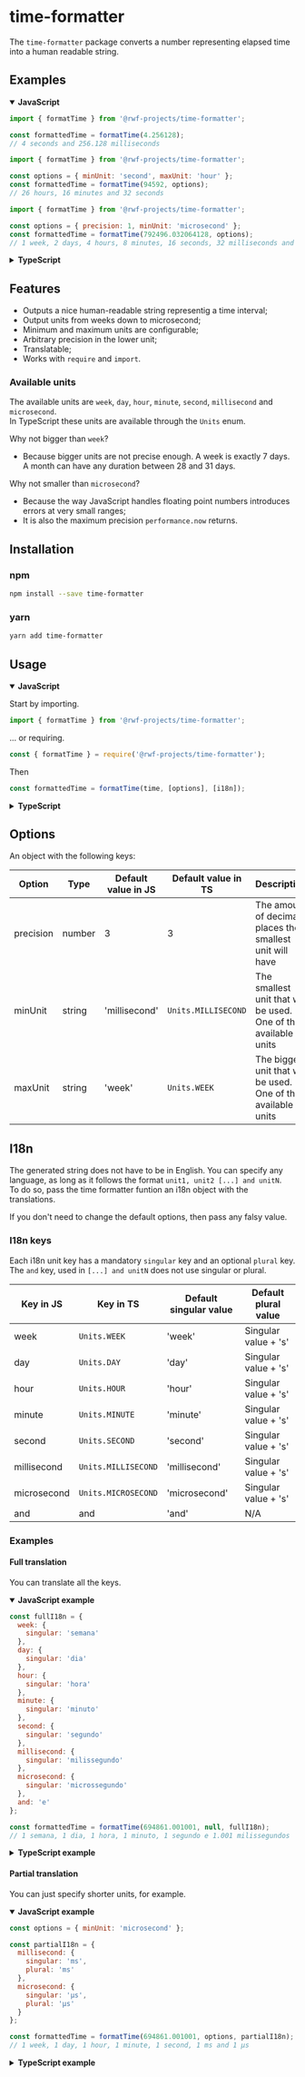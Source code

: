 # time-formatter

The `time-formatter` package converts a number representing elapsed time into a human readable string.

## Examples

<details open>
<summary><strong>JavaScript</strong></summary>

```js
import { formatTime } from '@rwf-projects/time-formatter';

const formattedTime = formatTime(4.256128);
// 4 seconds and 256.128 milliseconds
```

```js
import { formatTime } from '@rwf-projects/time-formatter';

const options = { minUnit: 'second', maxUnit: 'hour' };
const formattedTime = formatTime(94592, options);
// 26 hours, 16 minutes and 32 seconds
```

```js
import { formatTime } from '@rwf-projects/time-formatter';

const options = { precision: 1, minUnit: 'microsecond' };
const formattedTime = formatTime(792496.032064128, options);
// 1 week, 2 days, 4 hours, 8 minutes, 16 seconds, 32 milliseconds and 64.1 microseconds
```

</details>

<details>
<summary><strong>TypeScript</strong></summary>

```ts
import { formatTime } from '@rwf-projects/time-formatter';

const formattedTime: string = formatTime(4.256128);
// 4 seconds and 256.128 milliseconds
```

```ts
import { formatTime, Options, Units } from '@rwf-projects/time-formatter';

const options: Partial<Options> = { minUnit: Units.SECOND, maxUnit: Units.HOUR };
const formattedTime: string = formatTime(94592, options);
// 26 hours, 16 minutes and 32 seconds
```

```ts
import { formatTime, Options, Units } from '@rwf-projects/time-formatter';

const options: Partial<Options> = { precision: 1, minUnit: Units.MICROSECOND };
const formattedTime: string = formatTime(792496.032064128, options);
// 1 week, 2 days, 4 hours, 8 minutes, 16 seconds, 32 milliseconds and 64.1 microseconds
```

</details>

## Features

- Outputs a nice human-readable string representig a time interval;
- Output units from weeks down to microsecond;
- Minimum and maximum units are configurable;
- Arbitrary precision in the lower unit;
- Translatable;
- Works with `require` and `import`.

### Available units

The available units are `week`, `day`, `hour`, `minute`, `second`, `millisecond` and `microsecond`.  
In TypeScript these units are available through the `Units` enum.

Why not bigger than `week`?

- Because bigger units are not precise enough. A week is exactly 7 days. A month can have any duration between 28 and 31
  days.

Why not smaller than `microsecond`?

- Because the way JavaScript handles floating point numbers introduces errors at very small ranges;
- It is also the maximum precision `performance.now` returns.

## Installation

### npm

```bash
npm install --save time-formatter
```

### yarn

```bash
yarn add time-formatter
```

## Usage

<details open>
<summary><strong>JavaScript</strong></summary>

Start by importing.

```js
import { formatTime } from '@rwf-projects/time-formatter';
```

... or requiring.

```js
const { formatTime } = require('@rwf-projects/time-formatter');
```

Then

```js
const formattedTime = formatTime(time, [options], [i18n]);
```

</details>

<details>
<summary><strong>TypeScript</strong></summary>

```ts
import { formatTime, Options, I18n } from '@rwf-projects/time-formatter';

const formattedTime: string = formatTime(time, [options], [i18n]);
```

</details>

## Options

An object with the following keys:

| Option    | Type   | Default value in JS | Default value in TS | Description                                                     |
| --------- | ------ | ------------------- | ------------------- | --------------------------------------------------------------- |
| precision | number | 3                   | 3                   | The amount of decimal places the smallest unit will have        |
| minUnit   | string | 'millisecond'       | `Units.MILLISECOND` | The smallest unit that will be used. One of the available units |
| maxUnit   | string | 'week'              | `Units.WEEK`        | The biggest unit that will be used. One of the available units  |

## I18n

The generated string does not have to be in English. You can specify any language, as long as it follows the
format `unit1, unit2 [...] and unitN`.  
To do so, pass the time formatter funtion an i18n object with the translations.

If you don't need to change the default options, then pass any falsy value.

### I18n keys

Each i18n unit key has a mandatory `singular` key and an optional `plural` key.  
The `and` key, used in `[...] and unitN` does not use singular or plural.

| Key in JS   | Key in TS         | Default singular value | Default plural value |
| ----------- | ----------------- | ---------------------- | -------------------- |
| week        | `Units.WEEK`        | 'week'                 | Singular value + 's' |
| day         | `Units.DAY`         | 'day'                  | Singular value + 's' |
| hour        | `Units.HOUR`        | 'hour'                 | Singular value + 's' |
| minute      | `Units.MINUTE`      | 'minute'               | Singular value + 's' |
| second      | `Units.SECOND`      | 'second'               | Singular value + 's' |
| millisecond | `Units.MILLISECOND` | 'millisecond'          | Singular value + 's' |
| microsecond | `Units.MICROSECOND` | 'microsecond'          | Singular value + 's' |
| and         | and               | 'and'                  | N/A                  |

### Examples

#### Full translation

You can translate all the keys.

<details open>
<summary><strong>JavaScript example</strong></summary>

```js
const fullI18n = {
  week: {
    singular: 'semana'
  },
  day: {
    singular: 'dia'
  },
  hour: {
    singular: 'hora'
  },
  minute: {
    singular: 'minuto'
  },
  second: {
    singular: 'segundo'
  },
  millisecond: {
    singular: 'milissegundo'
  },
  microsecond: {
    singular: 'microssegundo'
  },
  and: 'e'
};

const formattedTime = formatTime(694861.001001, null, fullI18n);
// 1 semana, 1 dia, 1 hora, 1 minuto, 1 segundo e 1.001 milissegundos
```

</details>

<details>
<summary><strong>TypeScript example</strong></summary>

```ts
const fullI18n: I18n = {
  [Units.WEEK]: {
    singular: 'semana'
  },
  [Units.DAY]: {
    singular: 'dia'
  },
  [Units.HOUR]: {
    singular: 'hora'
  },
  [Units.MINUTE]: {
    singular: 'minuto'
  },
  [Units.SECOND]: {
    singular: 'segundo'
  },
  [Units.MILLISECOND]: {
    singular: 'milissegundo'
  },
  [Units.MICROSECOND]: {
    singular: 'microssegundo'
  },
  and: 'e'
};

const formattedTime: string = formatTime(694861.001001, null, fullI18n);
// 1 semana, 1 dia, 1 hora, 1 minuto, 1 segundo e 1.001 milissegundos
```

</details>

#### Partial translation

You can just specify shorter units, for example.

<details open>
<summary><strong>JavaScript example</strong></summary>

```js
const options = { minUnit: 'microsecond' };

const partialI18n = {
  millisecond: {
    singular: 'ms',
    plural: 'ms'
  },
  microsecond: {
    singular: 'μs',
    plural: 'μs'
  }
};

const formattedTime = formatTime(694861.001001, options, partialI18n);
// 1 week, 1 day, 1 hour, 1 minute, 1 second, 1 ms and 1 μs
```

</details>

<details>
<summary><strong>TypeScript example</strong></summary>

```ts
const options: Partial<Options> = { minUnit: 'microsecond' };

const partialI18n: Partial<I18n> = {
  [Units.MILLISECOND]: {
    singular: 'ms',
    plural: 'ms'
  },
  [Units.MICROSECOND]: {
    singular: 'μs',
    plural: 'μs'
  }
};

const formattedTime: string = formatTime(694861.001001, options, partialI18n);
// 1 week, 1 day, 1 hour, 1 minute, 1 second, 1 ms and 1 μs
```

</details>
